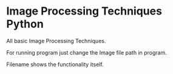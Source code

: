 # Image Processing Techniques Python

All basic Image Processing Techniques.

For running program just change the Image file path in program.

Filename shows the functionality itself.